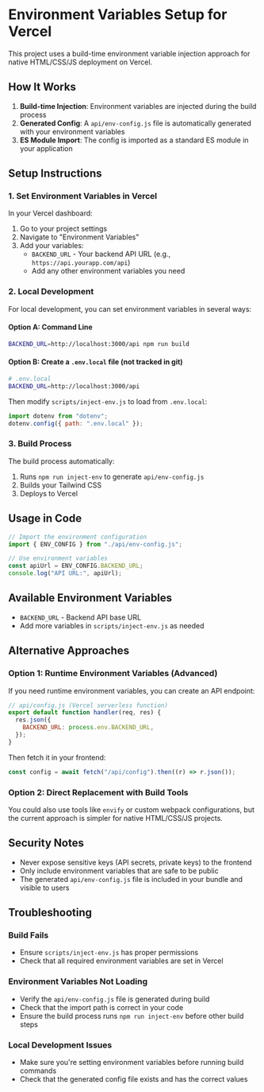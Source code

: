 # Environment Variables Setup for Vercel

This project uses a build-time environment variable injection approach for native HTML/CSS/JS deployment on Vercel.

## How It Works

1. **Build-time Injection**: Environment variables are injected during the build process
2. **Generated Config**: A `api/env-config.js` file is automatically generated with your environment variables
3. **ES Module Import**: The config is imported as a standard ES module in your application

## Setup Instructions

### 1. Set Environment Variables in Vercel

In your Vercel dashboard:

1. Go to your project settings
2. Navigate to "Environment Variables"
3. Add your variables:
   - `BACKEND_URL` - Your backend API URL (e.g., `https://api.yourapp.com/api`)
   - Add any other environment variables you need

### 2. Local Development

For local development, you can set environment variables in several ways:

#### Option A: Command Line

```bash
BACKEND_URL=http://localhost:3000/api npm run build
```

#### Option B: Create a `.env.local` file (not tracked in git)

```bash
# .env.local
BACKEND_URL=http://localhost:3000/api
```

Then modify `scripts/inject-env.js` to load from `.env.local`:

```javascript
import dotenv from "dotenv";
dotenv.config({ path: ".env.local" });
```

### 3. Build Process

The build process automatically:

1. Runs `npm run inject-env` to generate `api/env-config.js`
2. Builds your Tailwind CSS
3. Deploys to Vercel

## Usage in Code

```javascript
// Import the environment configuration
import { ENV_CONFIG } from "./api/env-config.js";

// Use environment variables
const apiUrl = ENV_CONFIG.BACKEND_URL;
console.log("API URL:", apiUrl);
```

## Available Environment Variables

- `BACKEND_URL` - Backend API base URL
- Add more variables in `scripts/inject-env.js` as needed

## Alternative Approaches

### Option 1: Runtime Environment Variables (Advanced)

If you need runtime environment variables, you can create an API endpoint:

```javascript
// api/config.js (Vercel serverless function)
export default function handler(req, res) {
  res.json({
    BACKEND_URL: process.env.BACKEND_URL,
  });
}
```

Then fetch it in your frontend:

```javascript
const config = await fetch("/api/config").then((r) => r.json());
```

### Option 2: Direct Replacement with Build Tools

You could also use tools like `envify` or custom webpack configurations, but the current approach is simpler for native HTML/CSS/JS projects.

## Security Notes

- Never expose sensitive keys (API secrets, private keys) to the frontend
- Only include environment variables that are safe to be public
- The generated `api/env-config.js` file is included in your bundle and visible to users

## Troubleshooting

### Build Fails

- Ensure `scripts/inject-env.js` has proper permissions
- Check that all required environment variables are set in Vercel

### Environment Variables Not Loading

- Verify the `api/env-config.js` file is generated during build
- Check that the import path is correct in your code
- Ensure the build process runs `npm run inject-env` before other build steps

### Local Development Issues

- Make sure you're setting environment variables before running build commands
- Check that the generated config file exists and has the correct values

